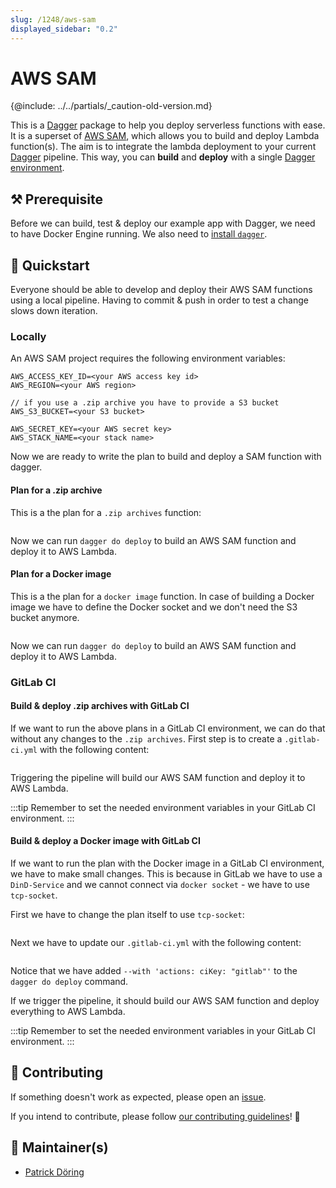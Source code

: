 ```yaml
---
slug: /1248/aws-sam
displayed_sidebar: "0.2"
---
```


# AWS SAM

\{@include:  ../../partials/_caution-old-version.md\}

This is a [Dagger](https://dagger.io/) package to help you deploy serverless functions with ease.
It is a superset of [AWS SAM](https://docs.aws.amazon.com/serverless-application-model/latest/developerguide/what-is-sam.html), which allows you to build and deploy Lambda function(s).
The aim is to integrate the lambda deployment to your current [Dagger](https://dagger.io/) pipeline. This way, you can **build** and **deploy** with a single [Dagger environment](/1200/local-dev).

## :hammer_and_pick: Prerequisite

Before we can build, test & deploy our example app with Dagger, we need to have Docker Engine running.
We also need to [install `dagger`](/install).

## :beginner: Quickstart

Everyone should be able to develop and deploy their AWS SAM functions using a local pipeline.
Having to commit & push in order to test a change slows down iteration.

### Locally

An AWS SAM project requires the following environment variables:

```text
AWS_ACCESS_KEY_ID=<your AWS access key id>
AWS_REGION=<your AWS region>

// if you use a .zip archive you have to provide a S3 bucket
AWS_S3_BUCKET=<your S3 bucket>

AWS_SECRET_KEY=<your AWS secret key>
AWS_STACK_NAME=<your stack name>
```

Now we are ready to write the plan to build and deploy a SAM function with dagger.

#### Plan for a .zip archive

This is a the plan for a `.zip archives` function:

```cue file=../tests/use-cases/aws-sam/zip.cue

```

Now we can run `dagger do deploy` to build an AWS SAM function and deploy it to AWS Lambda.

#### Plan for a Docker image

This is a the plan for a `docker image` function.
In case of building a Docker image we have to define the Docker socket and we don't need the S3 bucket anymore.

```cue file=../tests/use-cases/aws-sam/image.cue

```

Now we can run `dagger do deploy` to build an AWS SAM function and deploy it to AWS Lambda.

### GitLab CI

#### Build & deploy .zip archives with GitLab CI

If we want to run the above plans in a GitLab CI environment, we can do that without any changes to the `.zip archives`.
First step is to create a `.gitlab-ci.yml` with the following content:

```yml file=../tests/use-cases/aws-sam/gitlab-ci.yml

```

Triggering the pipeline will build our AWS SAM function and deploy it to AWS Lambda.

:::tip
Remember to set the needed environment variables in your GitLab CI environment.
:::

#### Build & deploy a Docker image with GitLab CI

If we want to run the plan with the Docker image in a GitLab CI environment, we have to make small changes.
This is because in GitLab we have to use a `DinD-Service` and we cannot connect via `docker socket` - we have to use `tcp-socket`.

First we have to change the plan itself to use `tcp-socket`:

```cue file=../tests/use-cases/aws-sam/image-gitlab-ci.cue

```

Next we have to update our `.gitlab-ci.yml` with the following content:

```yml file=../tests/use-cases/aws-sam/image-gitlab-ci.yml

```

Notice that we have added `--with 'actions: ciKey: "gitlab"'` to the `dagger do deploy` command.

If we trigger the pipeline, it should build our AWS SAM function and deploy everything to AWS Lambda.

:::tip
Remember to set the needed environment variables in your GitLab CI environment.
:::

## :handshake: Contributing

If something doesn't work as expected, please open an [issue](https://github.com/dagger/dagger/issues/new/choose).

If you intend to contribute, please follow [our contributing guidelines](https://docs.dagger.io/1227/contributing/)! :rocket:

## :superhero: Maintainer(s)

- [Patrick Döring](https://github.com/munichbughunter)

